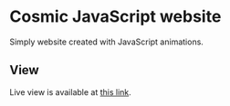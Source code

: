 # Cosmic JavaScript website
Simply website created with JavaScript animations.

## View
Live view is available at [this link](https://pawel-galkowski.github.io/cosmic-js-website/).
